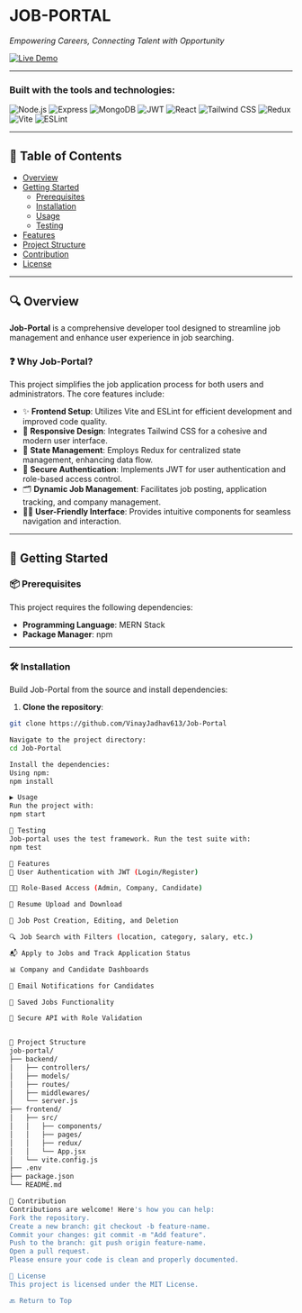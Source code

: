 # JOB-PORTAL

*Empowering Careers, Connecting Talent with Opportunity*

[![Live Demo](https://img.shields.io/badge/Live-Demo-blue?style=for-the-badge&logo=vercel)](https://job-portal-rosy-chi.vercel.app)

---

### **Built with the tools and technologies:**

![Node.js](https://img.shields.io/badge/Node.js-black?logo=node.js&style=flat)
![Express](https://img.shields.io/badge/Express.js-grey?logo=express&style=flat)
![MongoDB](https://img.shields.io/badge/MongoDB-4DB33D?logo=mongodb&style=flat)
![JWT](https://img.shields.io/badge/JWT-black?logo=jsonwebtokens&style=flat)
![React](https://img.shields.io/badge/React-61DAFB?logo=react&style=flat)
![Tailwind CSS](https://img.shields.io/badge/Tailwind_CSS-38B2AC?logo=tailwind-css&style=flat)
![Redux](https://img.shields.io/badge/Redux-764ABC?logo=redux&style=flat)
![Vite](https://img.shields.io/badge/Vite-646CFF?logo=vite&style=flat)
![ESLint](https://img.shields.io/badge/ESLint-4B32C3?logo=eslint&style=flat)

---

## 📑 Table of Contents

- [Overview](#-overview)
- [Getting Started](#-getting-started)
  - [Prerequisites](#-prerequisites)
  - [Installation](#-installation)
  - [Usage](#-usage)
  - [Testing](#-testing)
- [Features](#-features)
- [Project Structure](#-project-structure)
- [Contribution](#-contribution)
- [License](#-license)

---

## 🔍 Overview

**Job-Portal** is a comprehensive developer tool designed to streamline job management and enhance user experience in job searching.

### ❓ Why Job-Portal?

This project simplifies the job application process for both users and administrators. The core features include:

- ✨ **Frontend Setup**: Utilizes Vite and ESLint for efficient development and improved code quality.
- 💠 **Responsive Design**: Integrates Tailwind CSS for a cohesive and modern user interface.
- 🔄 **State Management**: Employs Redux for centralized state management, enhancing data flow.
- 🔐 **Secure Authentication**: Implements JWT for user authentication and role-based access control.
- 🗂️ **Dynamic Job Management**: Facilitates job posting, application tracking, and company management.
- 🧑‍💻 **User-Friendly Interface**: Provides intuitive components for seamless navigation and interaction.

---

## 🚀 Getting Started

### 📦 Prerequisites

This project requires the following dependencies:

- **Programming Language**: MERN Stack
- **Package Manager**: npm

---

### 🛠️ Installation

Build Job-Portal from the source and install dependencies:

1. **Clone the repository**:

```bash
git clone https://github.com/VinayJadhav613/Job-Portal

Navigate to the project directory:
cd Job-Portal

Install the dependencies:
Using npm:
npm install

▶️ Usage
Run the project with:
npm start

🧪 Testing
Job-portal uses the test framework. Run the test suite with:
npm test

🎯 Features
👤 User Authentication with JWT (Login/Register)

🧑‍💼 Role-Based Access (Admin, Company, Candidate)

📄 Resume Upload and Download

📝 Job Post Creation, Editing, and Deletion

🔍 Job Search with Filters (location, category, salary, etc.)

📬 Apply to Jobs and Track Application Status

📊 Company and Candidate Dashboards

📧 Email Notifications for Candidates

💾 Saved Jobs Functionality

🔐 Secure API with Role Validation


📁 Project Structure
job-portal/
├── backend/
│   ├── controllers/
│   ├── models/
│   ├── routes/
│   ├── middlewares/
│   └── server.js
├── frontend/
│   ├── src/
│   │   ├── components/
│   │   ├── pages/
│   │   ├── redux/
│   │   └── App.jsx
│   └── vite.config.js
├── .env
├── package.json
└── README.md

🤝 Contribution
Contributions are welcome! Here's how you can help:
Fork the repository.
Create a new branch: git checkout -b feature-name.
Commit your changes: git commit -m "Add feature".
Push to the branch: git push origin feature-name.
Open a pull request.
Please ensure your code is clean and properly documented.

📜 License
This project is licensed under the MIT License.

🔙 Return to Top

